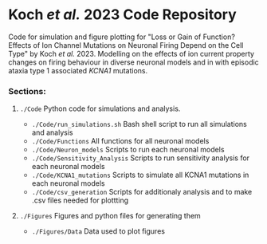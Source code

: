 # Koch *et al.* 2023 Code Repository
Code for simulation and figure plotting for "Loss or Gain of Function? Effects of Ion Channel Mutations on Neuronal Firing Depend on the
Cell Type" by Koch *et al.* 2023.
Modelling on the effects of ion current property changes on firing behaviour in diverse neuronal 
models and in with episodic ataxia type 1 associated _KCNA1_ mutations.


### Sections:
1. `./Code` Python code for simulations and analysis.
   - `./Code/run_simulations.sh` Bash shell script to run all simulations and analysis
   - `./Code/Functions` All functions for all neuronal models 
   - `./Code/Neuron_models` Scripts to run each neuronal models
   - `./Code/Sensitivity_Analysis` Scripts to run sensitivity analysis for each neuronal models
   - `./Code/KCNA1_mutations` Scripts to simulate all KCNA1 mutations in each neuronal models
   - `./Code/csv_generation` Scripts for additionaly analysis and to make .csv files needed for plottting

2. `./Figures` Figures and python files for generating them
   - `./Figures/Data` Data used to plot figures
    

